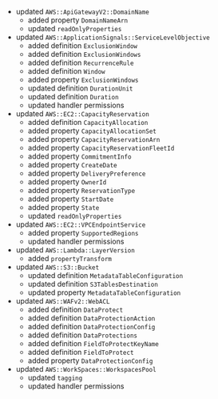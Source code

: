 - updated `AWS::ApiGatewayV2::DomainName`
  - added property `DomainNameArn`
  - updated `readOnlyProperties`
- updated `AWS::ApplicationSignals::ServiceLevelObjective`
  - added definition `ExclusionWindow`
  - added definition `ExclusionWindows`
  - added definition `RecurrenceRule`
  - added definition `Window`
  - added property `ExclusionWindows`
  - updated definition `DurationUnit`
  - updated definition `Duration`
  - updated handler permissions
- updated `AWS::EC2::CapacityReservation`
  - added definition `CapacityAllocation`
  - added property `CapacityAllocationSet`
  - added property `CapacityReservationArn`
  - added property `CapacityReservationFleetId`
  - added property `CommitmentInfo`
  - added property `CreateDate`
  - added property `DeliveryPreference`
  - added property `OwnerId`
  - added property `ReservationType`
  - added property `StartDate`
  - added property `State`
  - updated `readOnlyProperties`
- updated `AWS::EC2::VPCEndpointService`
  - added property `SupportedRegions`
  - updated handler permissions
- updated `AWS::Lambda::LayerVersion`
  - added `propertyTransform`
- updated `AWS::S3::Bucket`
  - updated definition `MetadataTableConfiguration`
  - updated definition `S3TablesDestination`
  - updated property `MetadataTableConfiguration`
- updated `AWS::WAFv2::WebACL`
  - added definition `DataProtect`
  - added definition `DataProtectionAction`
  - added definition `DataProtectionConfig`
  - added definition `DataProtections`
  - added definition `FieldToProtectKeyName`
  - added definition `FieldToProtect`
  - added property `DataProtectionConfig`
- updated `AWS::WorkSpaces::WorkspacesPool`
  - updated `tagging`
  - updated handler permissions
